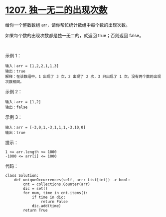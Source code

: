 # [1207. 独一无二的出现次数](https://leetcode.cn/problems/unique-number-of-occurrences/)

给你一个整数数组 arr，请你帮忙统计数组中每个数的出现次数。

如果每个数的出现次数都是独一无二的，就返回 true；否则返回 false。

 

示例 1：
```
输入：arr = [1,2,2,1,1,3]
输出：true
解释：在该数组中，1 出现了 3 次，2 出现了 2 次，3 只出现了 1 次。没有两个数的出现次数相同。
```
示例 2：
```
输入：arr = [1,2]
输出：false
```
示例 3：
```
输入：arr = [-3,0,1,-3,1,1,1,-3,10,0]
输出：true
```

提示：
```
1 <= arr.length <= 1000
-1000 <= arr[i] <= 1000
```

代码：
```python3
class Solution:
    def uniqueOccurrences(self, arr: List[int]) -> bool:
        cnt = collections.Counter(arr)
        dic = set()
        for num, time in cnt.items():
            if time in dic:
                return False
            dic.add(time)
        return True
```